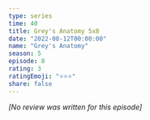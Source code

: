 ```yaml
---
type: series
time: 40
title: Grey's Anatomy 5x8
date: "2022-08-12T00:00:00"
name: "Grey's Anatomy"
season: 5
episode: 8
rating: 3
ratingEmoji: "⭐️⭐️⭐️"
share: false
---
```


*[No review was written for this episode]*